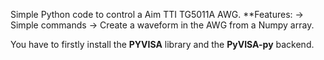 Simple Python code to control a Aim TTI TG5011A AWG.
**Features:
-> Simple commands 
-> Create a waveform in the AWG from a Numpy array.

You have to firstly install the **PYVISA** library and the **PyVISA-py** backend.




